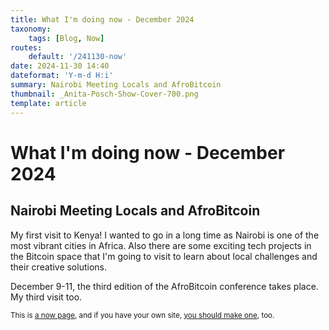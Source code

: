 ```yaml
---
title: What I'm doing now - December 2024
taxonomy:
    tags: [Blog, Now]
routes:
    default: '/241130-now'
date: 2024-11-30 14:40
dateformat: 'Y-m-d H:i'
summary: Nairobi Meeting Locals and AfroBitcoin
thumbnail: _Anita-Posch-Show-Cover-700.png
template: article
---
```


# What I'm doing now - December 2024

## Nairobi Meeting Locals and AfroBitcoin

My first visit to Kenya! I wanted to go in a long time as Nairobi is one of the most vibrant cities in Africa. Also there are some exciting tech projects in the Bitcoin space that I'm going to visit to learn about local challenges and their creative solutions. 

December 9-11, the third edition of the AfroBitcoin conference takes place. My third visit too.

<small>This is [a now page](https://nownownow.com/about), and if you have your own site, [you should make one](https://nownownow.com/about), too.</small>
